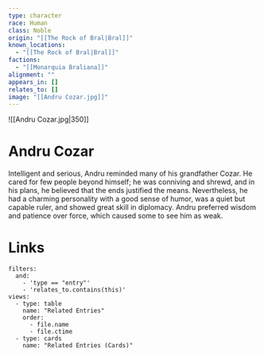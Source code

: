 ```yaml
---
type: character
race: Human
class: Noble
origin: "[[The Rock of Bral|Bral]]"
known_locations:
  - "[[The Rock of Bral|Bral]]"
factions:
  - "[[Monarquia Braliana]]"
alignment: ""
appears_in: []
relates_to: []
image: "[[Andru Cozar.jpg]]"
---
```

![[Andru Cozar.jpg|350]]
# Andru Cozar
Intelligent and serious, Andru reminded many of his grandfather Cozar. He cared for few people beyond himself; he was conniving and shrewd, and in his plans, he believed that the ends justified the means. Nevertheless, he had a charming personality with a good sense of humor, was a quiet but capable ruler, and showed great skill in diplomacy.
Andru preferred wisdom and patience over force, which caused some to see him as weak.

<!-- DYNAMIC:related-entries -->

# Links

```base
filters:
  and:
    - 'type == "entry"'
    - 'relates_to.contains(this)'
views:
  - type: table
    name: "Related Entries"
    order:
	  - file.name
      - file.ctime
  - type: cards
    name: "Related Entries (Cards)"
```

<!-- /DYNAMIC -->
